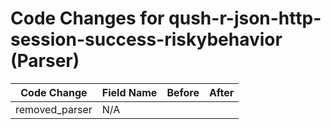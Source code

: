 # Code Changes for qush-r-json-http-session-success-riskybehavior (Parser)

| Code Change | Field Name | Before | After |
|-------------|------------|--------|-------|
| removed_parser | N/A |  |  |